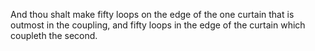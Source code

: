 And thou shalt make fifty loops on the edge of the one curtain that is outmost in the coupling, and fifty loops in the edge of the curtain which coupleth the second.
